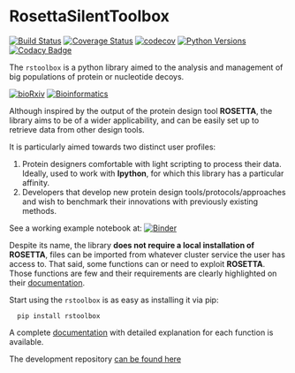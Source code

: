 # RosettaSilentToolbox
[![Build Status](https://travis-ci.org/jaumebonet/RosettaSilentToolbox.svg?branch=master)](https://travis-ci.org/jaumebonet/RosettaSilentToolbox)
[![Coverage Status](https://coveralls.io/repos/github/jaumebonet/RosettaSilentToolbox/badge.svg?branch=master)](https://coveralls.io/github/jaumebonet/RosettaSilentToolbox?branch=master)
[![codecov](https://codecov.io/gh/jaumebonet/RosettaSilentToolbox/branch/master/graph/badge.svg)](https://codecov.io/gh/jaumebonet/RosettaSilentToolbox)
[![Python Versions](https://img.shields.io/pypi/pyversions/rstoolbox.svg)](https://pypi.org/project/rstoolbox/)
[![Codacy Badge](https://api.codacy.com/project/badge/Grade/8e2823ea80984efc8b764f9d8d26ecf6)](https://www.codacy.com/app/jaumebonet/RosettaSilentToolbox?utm_source=github.com&amp;utm_medium=referral&amp;utm_content=jaumebonet/RosettaSilentToolbox&amp;utm_campaign=Badge_Grade)

The `rstoolbox` is a python library aimed to the analysis and management of big populations of protein or nucleotide decoys.

[![bioRxiv](https://img.shields.io/badge/bioRxiv%20preprint-doi.org/10.1101/428045-blue.svg)](https://doi.org/10.1101/428045)
[![Bioinformatics](https://img.shields.io/badge/BMC%20Bioinformatics-submitted-green.svg)]()

Although inspired by the output of the protein design tool **ROSETTA**, the library aims to be of a wider applicability, and can be
easily set up to retrieve data from other design tools.

It is particularly aimed towards two distinct user profiles:

1. Protein designers comfortable with light scripting to process their data. Ideally, used to work with **Ipython**, for which this library has a particular affinity.
2. Developers that develop new protein design tools/protocols/approaches and wish to benchmark their innovations with previously existing methods.

See a working example notebook at: [![Binder](https://mybinder.org/badge_logo.svg)](https://mybinder.org/v2/gh/jaumebonet/RosettaSilentToolbox/0c65023?filepath=notebook)

Despite its name, the library **does not require a local installation of ROSETTA**, files can be imported from whatever cluster service the user has access to. That said, some functions can or need to exploit **ROSETTA**. Those functions are few and their requirements are
clearly highlighted on their [documentation](https://lpdi-epfl.github.io/rstoolbox/).

Start using the `rstoolbox` is as easy as installing it via pip:

```
  pip install rstoolbox
```

A complete [documentation](https://lpdi-epfl.github.io/rstoolbox/) with detailed explanation for each function is available.

The development repository [can be found here](https://github.com/jaumebonet/RosettaSilentToolbox)
